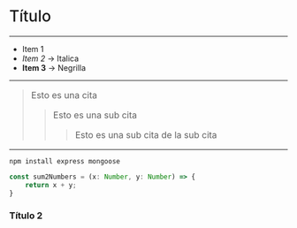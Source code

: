 <head>
<style type="text/css">
    p { font-size:1rem}
    h1 { font-weight: 500 }
</style>
</head>

# Título
---

- Item 1
- *Item 2* -> Italica
- **Item 3** -> Negrilla
---  

> Esto es una cita
>> Esto es una sub cita
>>> Esto es una sub cita de la sub cita 
---

```console
npm install express mongoose 
```

```javascript
const sum2Numbers = (x: Number, y: Number) => {
    return x + y;
}
```

### Título 2
